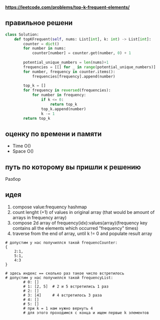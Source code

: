 **https://leetcode.com/problems/top-k-frequent-elements/**

## правильное решени
```python
class Solution:
    def topKFrequent(self, nums: List[int], k: int) -> List[int]:
        counter = dict()
        for number in nums:
            counter[number] = counter.get(number, 0) + 1
        
        potential_unique_numbers = len(nums)+1
        frequencies = [[] for _ in range(potential_unique_numbers)]
        for number, frequency in counter.items():
            frequencies[frequency].append(number)
        
        top_k = []
        for frequency in reversed(frequencies):
            for number in frequency:
                if k <= 0:
                    return top_k
                top_k.append(number)
                k -= 1
        return top_k
```

## оценку по времени и памяти
- Time  O()
- Space O()

## путь по которому вы пришли к решению
Разбор

## идея
1. compose value:frequency hashmap
2. count lenght (+1) of values in original array (that would be amount of arrays in frequency array)
3. compose 2d array of frequency(idx):values(array)(frequency key contains all the elements which occurred "frequency" times)
4. traverse from the end of array, until k != 0 and populate result array

```
# допустим у нас получиллся такой frequencCounter:
{
    2:1,
    5:1,
    4:3
}

# здесь индекс == сколько раз такое число встретилось
# допустим у нас получиллся такой frequencyList:
        # 0: []
        # 1: [2, 5]  # 2 и 5 встретились 1 раз
        # 2: []
        # 3: [4]     # 4 встретилось 3 раза
        # 4: []
        # 5: []
        # при k = 1 нам нужно вернуть 4
        # для этого проходимся с конца и ищем первые k элементов
```